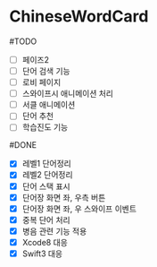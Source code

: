 # ChineseWordCard

#TODO
- [ ] 페이즈2
- [ ] 단어 검색 기능
- [ ] 로비 페이지
- [ ] 스와이프시 애니메이션 처리
- [ ] 서클 애니메이션
- [ ] 단어 추천
- [ ] 학습진도 기능

#DONE
- [x] 레벨1 단어정리
- [x] 레벨2 단어정리
- [x] 단어 스택 표시
- [x] 단어장 화면 좌, 우측 버튼
- [x] 단어장 화면 좌, 우 스와이프 이벤트
- [x] 중복 단어 처리
- [x] 병음 관련 기능 적용
- [x] Xcode8 대응
- [x] Swift3 대응
